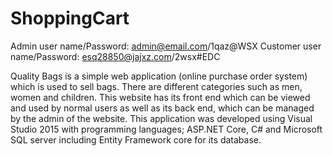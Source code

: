 # ShoppingCart

Admin user name/Password: admin@email.com/1qaz@WSX
Customer user name/Password: esq28850@jajxz.com/2wsx#EDC

Quality Bags is a simple web application (online purchase order system) which is used to sell bags. There are different categories such as men, women and children. This website has its front end which can be viewed and used by normal users as well as its back end, which can be managed by the admin of the website. This application was developed using Visual Studio 2015 with programming languages; ASP.NET Core, C# and Microsoft SQL server including Entity Framework core for its database. 
